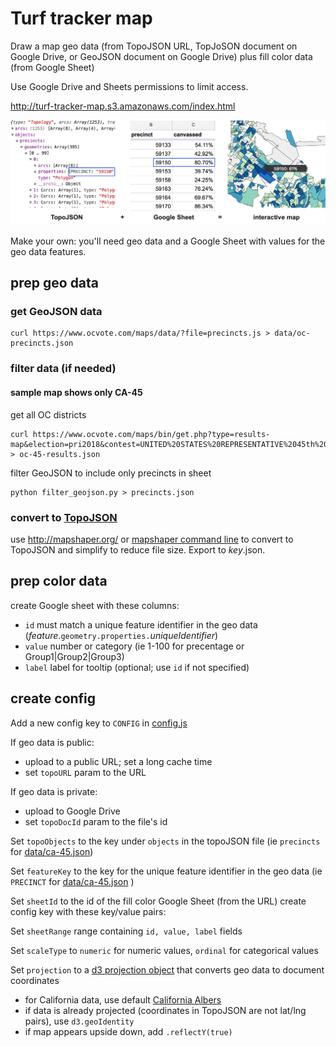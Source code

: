 # Turf tracker map

Draw a map geo data (from TopoJSON URL, TopJoSON document on Google Drive, or GeoJSON document on Google Drive)
plus fill color data (from Google Sheet)

Use Google Drive and Sheets permissions to limit access.

http://turf-tracker-map.s3.amazonaws.com/index.html

<img src="map.png" width="800">

Make your own: you'll need geo data and a Google Sheet with values for the geo data features.

## prep geo data

### get GeoJSON data

    curl https://www.ocvote.com/maps/data/?file=precincts.js > data/oc-precincts.json

### filter data (if needed)

#### sample map shows only CA-45

get all OC districts

    curl https://www.ocvote.com/maps/bin/get.php?type=results-map&election=pri2018&contest=UNITED%20STATES%20REPRESENTATIVE%2045th%20District& > oc-45-results.json

filter GeoJSON to include only precincts in sheet

    python filter_geojson.py > precincts.json

### convert to [TopoJSON](https://github.com/topojson/topojson)

use http://mapshaper.org/ or [mapshaper command line](https://github.com/mbloch/mapshaper)
to convert to TopoJSON and simplify to reduce file size. Export to *key*.json.

## prep color data

create Google sheet with these columns:
  - `id` must match a unique feature identifier in the geo data (_feature_.`geometry.properties.`_uniqueIdentifier_)
  - `value` number or category (ie 1-100 for precentage or Group1|Group2|Group3)
  - `label` label for tooltip (optional; use `id` if not specified)

## create config

Add a new config key to `CONFIG` in [config.js](config.js)

If geo data is public:
  - upload to a public URL; set a long cache time
  - set `topoURL` param to the URL

If geo data is private:
  - upload to Google Drive
  - set `topoDocId` param to the file's id

Set `topoObjects` to the key under `objects` in the topoJSON file (ie `precincts` for [data/ca-45.json](data/ca-45.json))

Set `featureKey` to the key for the unique feature identifier in the geo data (ie `PRECINCT` for [data/ca-45.json](data/ca-45.json) )

Set `sheetId` to the id of the fill color Google Sheet (from the URL)
create config key with these key/value pairs:

Set `sheetRange` range containing `id, value, label` fields

Set `scaleType` to `numeric` for numeric values, `ordinal` for categorical values

Set `projection` to a [d3 projection object](https://github.com/d3/d3-geo-projection) that converts geo data to document coordinates

  - for California data, use default [California Albers](https://bl.ocks.org/mbostock/5562380)
  - if data is already projected (coordinates in TopoJSON are not lat/lng pairs), use `d3.geoIdentity`
  - if map appears upside down, add `.reflectY(true)`
